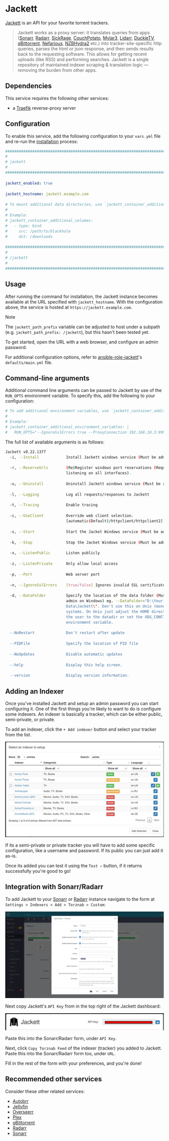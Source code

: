 <!--
SPDX-FileCopyrightText: 2025 MASH project contributors
SPDX-FileCopyrightText: 2025 Suguru Hirahara

SPDX-License-Identifier: AGPL-3.0-or-later
-->

# Jackett

[Jackett](https://github.com/Jackett/Jackett) is an API for your favorite torrent trackers.

> Jackett works as a proxy server: it translates queries from apps ([Sonarr](https://github.com/Sonarr/Sonarr), [Radarr](https://github.com/Radarr/Radarr), [SickRage](https://sickrage.github.io/), [CouchPotato](https://couchpota.to/), [Mylar3](https://github.com/mylar3/mylar3), [Lidarr](https://github.com/lidarr/lidarr), [DuckieTV](https://github.com/SchizoDuckie/DuckieTV), [qBittorrent](https://www.qbittorrent.org/), [Nefarious](https://github.com/lardbit/nefarious), [NZBHydra2](https://github.com/theotherp/nzbhydra2) etc.) into tracker-site-specific http queries, parses the html or json response, and then sends results back to the requesting software. This allows for getting recent uploads (like RSS) and performing searches. Jackett is a single repository of maintained indexer scraping & translation logic — removing the burden from other apps.

## Dependencies

This service requires the following other services:

- a [Traefik](traefik.md) reverse-proxy server

## Configuration

To enable this service, add the following configuration to your `vars.yml` file and re-run the [installation](../installing.md) process:

```yaml
########################################################################
#                                                                      #
# jackett                                                              #
#                                                                      #
########################################################################

jackett_enabled: true

jackett_hostname: jackett.example.com

# To mount additional data directories, use `jackett_container_additional_volumes`
#
# Example:
# jackett_container_additional_volumes:
#   - type: bind
#     src: /path/to/blackhole
#     dst: /downloads

########################################################################
#                                                                      #
# /jackett                                                             #
#                                                                      #
########################################################################
```

## Usage

After running the command for installation, the Jackett instance becomes available at the URL specified with `jackett_hostname`. With the configuration above, the service is hosted at `https://jackett.example.com`.

>[!NOTE]
> The `jackett_path_prefix` variable can be adjusted to host under a subpath (e.g. `jackett_path_prefix: /jackett`), but this hasn't been tested yet.

To get started, open the URL with a web browser, and configure an admin password.

For additional configuration options, refer to [ansible-role-jackett](https://github.com/spatterIight/ansible-role-jackett)'s `defaults/main.yml` file.

## Command-line arguments

Additional command line arguments can be passed to Jackett by use of the `RUN_OPTS` environment variable. To specify this, add the following to your configuration:

```yaml
# To add additional environment variables, use `jackett_container_additional_environment_variables`
#
# Example:
# jackett_container_additional_environment_variables: |
#   RUN_OPTS="--IgnoreSslErrors true --ProxyConnection 192.168.10.3:9999"
```

The full list of available arguments is as follows:

```sh
Jackett v0.22.1377
  -i, --Install            Install Jackett windows service (Must be admin)

  -r, --ReserveUrls        (Re)Register windows port reservations (Required for
                           listening on all interfaces).

  -u, --Uninstall          Uninstall Jackett windows service (Must be admin).

  -l, --Logging            Log all requests/responses to Jackett

  -t, --Tracing            Enable tracing

  -c, --UseClient          Override web client selection.
                           [automatic(Default)/httpclient/httpclient2]

  -s, --Start              Start the Jacket Windows service (Must be admin)

  -k, --Stop               Stop the Jacket Windows service (Must be admin)

  -x, --ListenPublic       Listen publicly

  -z, --ListenPrivate      Only allow local access

  -p, --Port               Web server port

  -n, --IgnoreSslErrors    [true/false] Ignores invalid SSL certificates

  -d, --DataFolder         Specify the location of the data folder (Must be
                           admin on Windows) eg. --DataFolder="D:\Your
                           Data\Jackett\". Don't use this on Unix (mono)
                           systems. On Unix just adjust the HOME directory of
                           the user to the datadir or set the XDG_CONFIG_HOME
                           environment variable.

  --NoRestart              Don't restart after update

  --PIDFile                Specify the location of PID file

  --NoUpdates              Disable automatic updates

  --help                   Display this help screen.

  --version                Display version information.
```

## Adding an Indexer

Once you've installed Jackett and setup an admin password you can start configuring it. One of the first things you're likely to want to do is configure some indexers. An indexer is basically a tracker, which can be either public, semi-private, or private.

To add an indexer, click the `+ Add indexer` button and select your tracker from the list.

![Jackett Add Indexer](../assets/jackett/add-indexer.webp)

If its a semi-private or private tracker you will have to add some specific configuration, like a username and password. If its public you can just add it as-is.

Once its added you can test it using the `Test ✓` button, if it returns successfully you're good to go!

## Integration with Sonarr/Radarr

To add Jackett to your [Sonarr](sonarr.md) or [Radarr](radarr.md) instance navigate to the form at `Settings > Indexers > Add > Torznab > Custom`:

![Sonarr Add Indexer](../assets/sonarr/add-indexer.webp)

Next copy Jackett's `API Key` from in the top right of the Jackett dashboard:

![Jackett API Key](../assets/jackett/api-key.webp)

Paste this into the Sonarr/Radarr form, under `API Key`.

Next, click `Copy Torznab Feed` of the indexer (tracker) you added to Jackett. Paste this into the Sonarr/Radarr form too, under `URL`.

Fill in the rest of the form with your preferences, and you're done!

## Recommended other services

Consider these other related services:

- [Autobrr](autobrr.md)
- [Jellyfin](jellyfin.md)
- [Overseerr](overseerr.md)
- [Plex](plex.md)
- [qBittorrent](qbittorrent.md)
- [Radarr](radarr.md)
- [Sonarr](sonarr.md)
